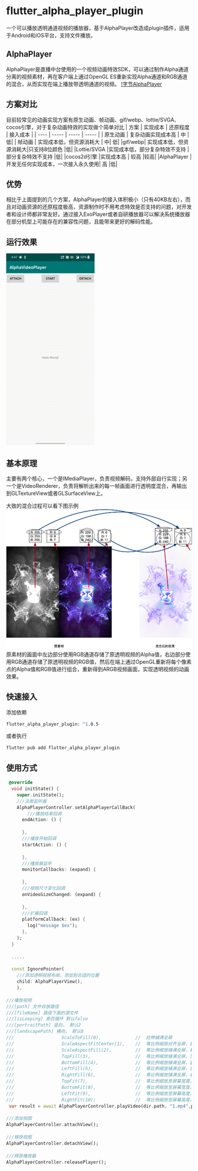 # flutter_alpha_player_plugin

一个可以播放透明通道视频的播放器，基于AlphaPlayer改造成plugin插件，适用于Android和iOS平台，支持文件播放。

## AlphaPlayer

AlphaPlayer是直播中台使用的一个视频动画特效SDK，可以通过制作Alpha通道分离的视频素材，再在客户端上通过OpenGL ES重新实现Alpha通道和RGB通道的混合，从而实现在端上播放带透明通道的视频。
[!字节AlphaPlayer](https://github.com/bytedance/AlphaPlayer)

## 方案对比

目前较常见的动画实现方案有原生动画、帧动画、gif/webp、lottie/SVGA、cocos引擎，对于复杂动画特效的实现做个简单对比
|  方案   |  实现成本  |  还原程度  |   接入成本  |
|  ----  |   -----   |   -----   |   -----   |
| 原生动画  | 复杂动画实现成本高 | 中 |  低|
| 帧动画  | 实现成本低，但资源消耗大 | 中| 低|
|gif/webp| 实现成本低，但资源消耗大|只支持8位颜色 |低|
|Lottie/SVGA |实现成本低，部分复杂特效不支持 |部分复杂特效不支持 |低|
|cocos2d引擎 |实现成本高 | 较高 |较高|
|AlphaPlayer |开发无任何实现成本，一次接入永久使用| 高 |低|

## 优势

相比于上面提到的几个方案，AlphaPlayer的接入体积极小（只有40KB左右），而且对动画资源的还原程度极高，资源制作时不用考虑特效是否支持的问题，对开发者和设计师都非常友好。通过接入ExoPlayer或者自研播放器可以解决系统播放器在部分机型上可能存在的兼容性问题，且能带来更好的解码性能。

## 运行效果

![运行效果](/example/assets/demo.gif)

## 基本原理

主要有两个核心，一个是IMediaPlayer，负责视频解码，支持外部自行实现；另一个是VideoRenderer，负责将解析出来的每一帧画面进行透明度混合，再输出到GLTextureView或者GLSurfaceView上。

大致的混合过程可以看下图示例
![基本原理图](/example/assets/introduction.png)
原素材的画面中左边部分使用RGB通道存储了原透明视频的Alpha值，右边部分使用RGB通道存储了原透明视频的RGB值，然后在端上通过OpenGL重新将每个像素点的Alpha值和RGB值进行组合，重新得到ARGB视频画面，实现透明视频的动画效果。

## 快速接入

添加依赖

```cmd
flutter_alpha_player_plugin: ^1.0.5
```

或者执行

```cmd
flutter pub add flutter_alpha_player_plugin
```

## 使用方式

```Dart
 @override
  void initState() {
    super.initState();
    ///注册监听器
    AlphaPlayerController.setAlphaPlayerCallBack(
        ///播放结束回调
      endAction: () {
        
      },
      ///播放开始回调
      startAction: () {
        
      },
      ///播放器监听
      monitorCallbacks: (expand) {
        
      },
      ///视频尺寸变化回调
      onVideoSizeChanged: (expand) {
        
      },
      ///扩展回调
      platformCallback: (ex) {
        log("message $ex");
      },
    );
  }

  .....

  const IgnorePointer(
    ///添加透明视频布局，添加到合适的位置
    child: AlphaPlayerView(),
    ),

///播放视频
///[path] 文件存放路径
///[fileName] 路径下面的源文件
///[isLooping] 是否循环 默认false 
///[portraitPath] 竖向， 默认2
///[landscapePath] 横向， 默认8
///                  ScaleToFill(0),             //  拉伸铺满全屏
///                  ScaleAspectFitCenter(1),    //  等比例缩放对齐全屏，居中，屏幕多余留空
///                  ScaleAspectFill(2),         //  等比例缩放铺满全屏，裁剪视频多余部分
///                  TopFill(3),                 //  等比例缩放铺满全屏，顶部对齐
///                  BottomFill(4),              //  等比例缩放铺满全屏，底部对齐
///                  LeftFill(5),                //  等比例缩放铺满全屏，左边对齐
///                  RightFill(6),               //  等比例缩放铺满全屏，右边对齐
///                  TopFit(7),                  //  等比例缩放至屏幕宽度，顶部对齐，底部留空
///                  BottomFit(8),               //  等比例缩放至屏幕宽度，底部对齐，顶部留空
///                  LeftFit(9),                 //  等比例缩放至屏幕高度，左边对齐，右边留空
///                  RightFit(10);               //  等比例缩放至屏幕高度，右边对齐，左边留空
 var result = await AlphaPlayerController.playVideo(dir.path, "1.mp4",portraitPath: 1, landscapePath: 8);

///添加视图
AlphaPlayerController.attachView();

///移除视图
AlphaPlayerController.detachView();

///释放播放器
AlphaPlayerController.releasePlayer();
```
